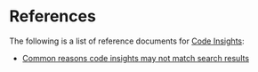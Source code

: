 # References

The following is a list of reference documents for [Code Insights](../index.md):

- [Common reasons code insights may not match search results](common_reasons_code_insights_may_not_match_search_results.md)